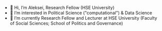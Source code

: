 - 👋 Hi, I’m Aleksei, Research Fellow (HSE University)
- 👀 I’m interested in Political Science ("computational") & Data Science
- 🌱 I’m currently Research Fellow and Lecturer at HSE University (Faculty of Social Sciences; School of Politics and Governance)

<!---
AlTurobov/AlTurobov is a ✨ special ✨ repository because its `README.md` (this file) appears on your GitHub profile.
You can click the Preview link to take a look at your changes.
--->
